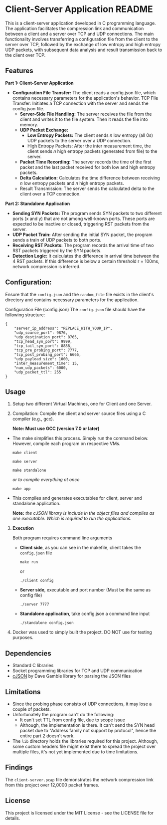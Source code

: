 # Client-Server Application README
This is a client-server application developed in C programming language. The application facilitates the compression link and communication between a client and a server over TCP and UDP connections. The main functionality involves transferring a configuration file from the client to the server over TCP, followed by the exchange of low entropy and high entropy UDP packets, with subsequent data analysis and result transmission back to the client over TCP.

## Features
**Part 1: Client-Server Application**
- **Configuration File Transfer:** The client reads a config.json file, which contains necessary parameters for the application's behavior.
	TCP File Transfer: Initiates a TCP connection with the server and sends the config.json file.
	- **Server-Side File Handling:** The server receives the file from the client and writes it to the file system. Then it reads the file into memory.
	- **UDP Packet Exchange:**
		- **Low Entropy Packets:** The client sends *n* low entropy (all 0s) UDP packets to the server over a UDP connection.
		- High Entropy Packets: After the inter measurement time, the client sends *n* high entropy packets (generated from file) to the server.
	- **Packet Time Recording:** The server records the time of the first packet and the last packet received for both low and high entropy packets.
	- **Delta Calculation:** Calculates the time difference between receiving *n* low entropy packets and *n* high entropy packets.
	- Result Transmission: The server sends the calculated delta to the client over a TCP connection.

**Part 2: Standalone Application**
- **Sending SYN Packets:** The program sends SYN packets to two different ports (x and y) that are not among well-known ports. These ports are expected to be inactive or closed, triggering RST packets from the server.
- **UDP Packet Train:** After sending the initial SYN packet, the program sends a train of UDP packets to both ports.
- **Receiving RST Packets:** The program records the arrival time of two RST packets triggered by the SYN packets.
- **Detection Logic:** It calculates the difference in arrival time between the 4 RST packets. If this difference is below a certain threshold r = 100ms, network compression is inferred.

## Configuration:
Ensure that the `config.json` and the `random_file` file exists in the client's directory and contains necessary parameters for the application.

Configuration File (config.json)
The `config.json` file should have the following structure:

```
{
    "server_ip_address": "REPLACE_WITH_YOUR_IP",
    "udp_source_port": 9876,
    "udp_destination_port": 8765,
    "tcp_head_syn_port": 9999,
    "tcp_tail_syn_port": 8888,
    "tcp_pre_probing_port": 7777,
    "tcp_post_probing_port": 6666,
    "udp_payload_size": 1000,
    "inter_measurement_time": 15,
    "num_udp_packets": 6000,
    "udp_packet_ttl": 255
}
```

## Usage
1. Setup two different Virtual Machines, one for Client and one Server.
2. Compilation: Compile the client and server source files using a C compiler (e.g., gcc).
	
	**Note: Must use GCC (version 7.0 or later)**

- The make simplifies this process. Simply run the command below. However, compile each program on respective VMs.
	```
	make client
	```
	```
	make server
	```
	```
	make standalone
	```
	*or to compile everything at once*
	```
	make app
	```
- This compiles and generates executables for client, server and standalone application. 

	**Note:** *the cJSON library is include in the object files and compiles as one executable. Which is required to run the applications.*

3. **Execution** 

	Both program requires command line arguments

	- **Client side**, as you can see in the makefile, client takes the `config.json` file
		```
		make run
		```
		or
		```
		./client config
		```

	- **Server side**, executable and port number (Must be the same as config file)
		```
		./server 7777
		```
	- **Standalone application**, take config.json a command line input
		```
		./standalone config.json
		```
4. Docker was used to simply built the project. DO NOT use for testing purposes.

## Dependencies
- Standard C libraries
- Socket programming libraries for TCP and UDP communication
- [cJSON](https://github.com/DaveGamble/cJSON) by Dave Gamble library for parsing the JSON files

## Limitations
- Since the probing phase consists of UDP connections, it may lose a couple of packets.
- Unfortunately the program can't do the following:
	- It can't set TTL from config file, due to scope issue
	- Although, the implementation is there. It can't send the SYN head packet due to "Address family not support by protocol", hence the entire part 2 doesn't work.
- The `lib` directory holds the libraries required for this project. Although, some custom headers file might exist there to spread the project over multiple files, it's not yet implemented due to time limitations.

## Findings 
The `client-server.pcap` file demonstrates the network compression link from this project over 12,0000 packet frames.

## License
This project is licensed under the MIT License - see the LICENSE file for details.
